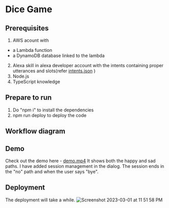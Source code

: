 # Dice Game 

## Prerequisites
1. AWS acount with 
- a Lambda function
- a DynamoDB database linked to the lambda
2. Alexa skill in alexa developer account with the intents containing proper utterances and slots(refer [intents.json](https://github.com/BajajSmriti/volleyDiceGame/blob/master/intents.json) )
3. Node.js
4. TypeScript knowledge

## Prepare to run
1. Do "npm i" to install the dependencies
2. npm run deploy to deploy the code

## Workflow diagram


## Demo
Check out the demo here - [demo.mp4](https://github.com/BajajSmriti/volleyDiceGame/blob/master/demo.mp4)
It shows both the happy and sad paths. I have added session management in the dialog. The session ends in the "no" path and when the user says "bye".

## Deployment
The deployment will take a while.
![Screenshot 2023-03-01 at 11 51 58 PM](https://user-images.githubusercontent.com/38141850/222334879-b2f3c8da-4ded-447a-b527-6125b83bef0e.png)
